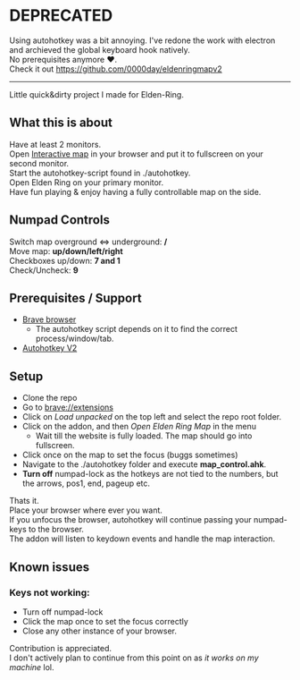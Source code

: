 # DEPRECATED
Using autohotkey was a bit annoying. I've redone the work with electron and archieved the global keyboard hook natively.  
No prerequisites anymore ♥.  
Check it out https://github.com/0000day/eldenringmapv2


---

Little quick&dirty project I made for Elden-Ring.

## What this is about
Have at least 2 monitors.  
Open [Interactive map](https://eldenring.wiki.fextralife.com/Interactive+Map) in your browser and put it to fullscreen on your second monitor.  
Start the autohotkey-script found in ./autohotkey.  
Open Elden Ring on your primary monitor.  
Have fun playing & enjoy having a fully controllable map on the side.

## Numpad Controls
Switch map overground <=> underground: __/__  
Move map: __up/down/left/right__  
Checkboxes up/down: __7 and 1__  
Check/Uncheck: __9__

## Prerequisites / Support
  - [Brave browser](https://brave.com/download/)
    - The autohotkey script depends on it to find the correct process/window/tab.
  - [Autohotkey V2](https://www.autohotkey.com/)

## Setup
  - Clone the repo
  - Go to [brave://extensions](brave://extensions)
  - Click on _Load unpacked_ on the top left and select the repo root folder.
  - Click on the addon, and then _Open Elden Ring Map_ in the menu
    - Wait till the website is fully loaded. The map should go into fullscreen.
  - Click once on the map to set the focus (buggs sometimes)
  - Navigate to the ./autohotkey folder and execute __map_control.ahk__.
  - __Turn off__ numpad-lock as the hotkeys are not tied to the numbers, but the arrows, pos1, end, pageup etc.

Thats it.  
Place your browser where ever you want.  
If you unfocus the browser, autohotkey will continue passing your numpad-keys to the browser.  
The addon will listen to keydown events and handle the map interaction.

## Known issues
### Keys not working:
 - Turn off numpad-lock
 - Click the map once to set the focus correctly
 - Close any other instance of your browser.


Contribution is appreciated.  
I don't actively plan to continue from this point on as _it works on my machine_ lol.
